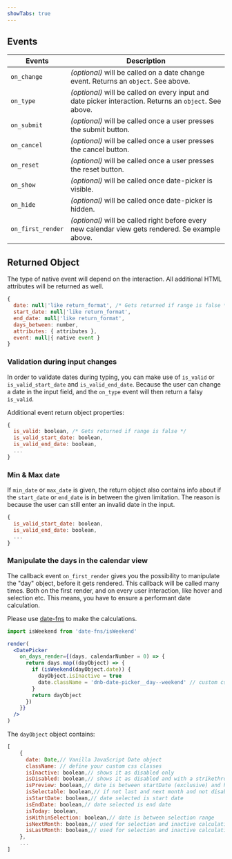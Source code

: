 ```yaml
---
showTabs: true
---
```


## Events

| Events            | Description                                                                                             |
| ----------------- | ------------------------------------------------------------------------------------------------------- |
| `on_change`       | _(optional)_ will be called on a date change event. Returns an `object`. See above.                     |
| `on_type`         | _(optional)_ will be called on every input and date picker interaction. Returns an `object`. See above. |
| `on_submit`       | _(optional)_ will be called once a user presses the submit button.                                      |
| `on_cancel`       | _(optional)_ will be called once a user presses the cancel button.                                      |
| `on_reset`        | _(optional)_ will be called once a user presses the reset button.                                       |
| `on_show`         | _(optional)_ will be called once date-picker is visible.                                                |
| `on_hide`         | _(optional)_ will be called once date-picker is hidden.                                                 |
| `on_first_render` | _(optional)_ will be called right before every new calendar view gets rendered. Se example above.       |

## Returned Object

The type of native event will depend on the interaction.
All additional HTML attributes will be returned as well.

```js
{
  date: null|'like return_format', /* Gets returned if range is false */
  start_date: null|'like return_format',
  end_date: null|'like return_format',
  days_between: number,
  attributes: { attributes },
  event: null|{ native event }
}
```

### Validation during input changes

In order to validate dates during typing, you can make use of `is_valid` or `is_valid_start_date` and `is_valid_end_date`. Because the user can change a date in the input field, and the `on_type` event will then return a falsy `is_valid`.

Additional event return object properties:

```js
{
  is_valid: boolean, /* Gets returned if range is false */
  is_valid_start_date: boolean,
  is_valid_end_date: boolean,
  ...
}
```

### Min & Max date

If `min_date` or `max_date` is given, the return object also contains info about if the `start_date` or `end_date` is in between the given limitation. The reason is because the user can still enter an invalid date in the input.

```js
{
  is_valid_start_date: boolean,
  is_valid_end_date: boolean,
  ...
}
```

### Manipulate the days in the calendar view

The callback event `on_first_render` gives you the possibility to manipulate the "day" object, before it gets rendered. This callback will be called many times. Both on the first render, and on every user interaction, like hover and selection etc. This means, you have to ensure a performant date calculation.

Please use [date-fns](https://date-fns.org) to make the calculations.

```jsx
import isWeekend from 'date-fns/isWeekend'

render(
  <DatePicker
    on_days_render={(days, calendarNumber = 0) => {
      return days.map((dayObject) => {
        if (isWeekend(dayObject.date)) {
          dayObject.isInactive = true
          date.className = 'dnb-date-picker__day--weekend' // custom css
        }
        return dayObject
      })
    }}
  />
)
```

The `dayObject` object contains:

```js
[
    {
      date: Date,// Vanilla JavaScript Date object
      className: // define your custom css classes
      isInactive: boolean,// shows it as disabled only
      isDisabled: boolean,// shows it as disabled and with a strikethrough
      isPreview: boolean,// date is between startDate (exclusive) and hoverDate (inclusive)
      isSelectable: boolean,// if not last and next month and not disabled – handles z-index
      isStartDate: boolean,// date selected is start date
      isEndDate: boolean,// date selected is end date
      isToday: boolean,
      isWithinSelection: boolean,// date is between selection range
      isNextMonth: boolean,// used for selection and inactive calculation
      isLastMonth: boolean,// used for selection and inactive calculation
    },
    ...
]
```
